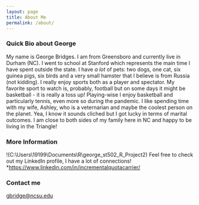 ```yaml
---
layout: page
title: About Me
permalink: /about/
---
```

### Quick Bio about George
My name is George Bridges. I am from Greensboro and currently live in Durham (NC). I went to school at Stanford which represents the main time I have spent outside the state. I have *a lot* of pets: two dogs, one cat, six guinea pigs, six birds and a very small hamster that I believe is from Russia (not kidding). I really enjoy sports both as a player and spectator. My favorite sport to watch is, probably, football but on some days it might be basketball - it is really a toss up! Playing-wise I enjoy basketball and particularly tennis, even more so during the pandemic. I like spending time with my wife, Ashley, who is a veternarian and maybe the coolest person on the planet. Yea, I know it sounds cliched but I got lucky in terms of marital outcomes. I am close to both sides of my family here in NC and happy to be living in the Triangle!



### More Information
!(C:\Users\19199\Documents\R\george_st502_R_Project2)
Feel free to check out my LinkedIn profile, I have a lot of connections!
*<https://www.linkedin.com/in/incrementalquotacarrier/>

### Contact me

[gbridge@ncsu.edu](mailto:gbridge@ncsu.edu)

